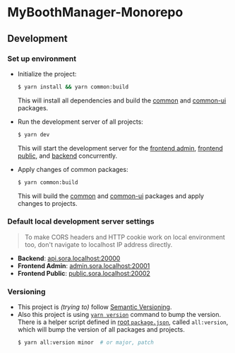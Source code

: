 # MyBoothManager-Monorepo
## Development
### Set up environment
* Initialize the project:
   ```bash
   $ yarn install && yarn common:build
   ```
   This will install all dependencies and build the [common](packages/Common) and [common-ui](packages/CommonUI) packages.

* Run the development server of all projects:
   ```bash
   $ yarn dev
   ```
   This will start the development server for the [frontend admin](projects/Admin), [frontend public](projects/Public), and [backend](projects/Backend) concurrently.

* Apply changes of common packages:
   ```bash
   $ yarn common:build
   ```
   This will build the [common](packages/Common) and [common-ui](packages/CommonUI) packages and apply changes to projects.

### Default local development server settings
> To make CORS headers and HTTP cookie work on local environment too, don't navigate to localhost IP address directly.
* **Backend**: [api.sora.localhost:20000](http://api.sora.localhost:20000)
* **Frontend Admin**: [admin.sora.localhost:20001](http://admin.sora.localhost:20001)
* **Frontend Public**: [public.sora.localhost:20002](http://public.sora.localhost:20002)

### Versioning
* This project is *(trying to)* follow [Semantic Versioning](https://semver.org/).
* Also this project is using [`yarn version`](https://yarnpkg.com/cli/version) command to bump the version.
  There is a helper script defined in [root `package.json`](package.json), called `all:version`, which will bump the version of all packages and projects.
  ```bash
  $ yarn all:version minor  # or major, patch
  ```
